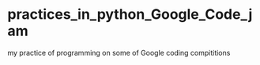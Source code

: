 # practices_in_python_Google_Code_jam
my practice of programming on some of Google coding compititions
